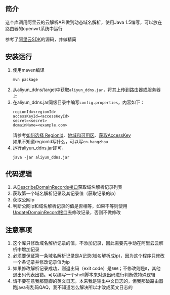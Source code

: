 ## 简介
这个库调用阿里云的云解析API做到动态域名解析，使用Java 1.5编写，可以放在路由器的openwrt系统中运行

参考了[阿里云SDK](https://github.com/aliyun/aliyun-openapi-java-sdk)的源码，并做精简

## 安装运行
1. 使用maven编译
    ```
    mvn package
    ```
2. 从aliyun_ddns/target中获取`aliyun_ddns.jar`，将其上传到路由器或服务器上
3. 在aliyun_ddns.jar同级目录中编写`config.properties`，内容如下：
    ```
    regionId=<regionId>
    accessKeyId=<accessKeyId>
    secret=<secret>
    domainName=<example.com>
    ```
    请参考[如何选择 RegionId](https://help.aliyun.com/knowledge_detail/43190.html?spm=5176.11065259.1996646101.searchclickresult.269c30b5par2K4)、[地域和可用区](https://help.aliyun.com/document_detail/40654.html?spm=5176.10695662.1996646101.1.42de3412ohrQBN)、[获取AccessKey](https://help.aliyun.com/document_detail/63724.html?spm=5176.doc52740.6.541.Z1fNDa)    
    如果不知道regionId写什么，可以写`cn-hangzhou`
4. 运行aliyun_ddns.jar即可，
    ```
    java -jar aliyun_ddns.jar
    ```
    
## 代码逻辑
1. 从[DescribeDomainRecords接口](https://help.aliyun.com/document_detail/29776.html?spm=5176.doc29739.6.620.LMdHQJ)获取域名解析记录列表
2. 获取第一个域名解析记录及其记录值（获取记录的ip）
3. 获取公网ip
4. 判断公网ip和域名解析记录的值是否相等，如果不等则使用[UpdateDomainRecord接口](https://help.aliyun.com/document_detail/29774.html?spm=5176.doc29776.6.618.OWxgZ1)去修改记录，否则不做修改

## 注意事项
1. 这个库只修改域名解析记录的值，不添加记录，因此需要先手动在阿里云云解析中增加记录
2. 必须要保证第一条域名解析记录是A记录(域名解析成ip)，因为这个程序只修改一个条记录并修改记录值为ip
3. 如果修改解析记录成功，则退出码（exit code）是`666`；不修改则是`0`，其他退出码代表出错。可以编写一个shell脚本来对退出码进行判断做特殊逻辑
4. 请不要在意我那蹩脚的英文日志，本来我是输出中文日志的，但我那破路由器跑java有乱码QAQ，我不知道怎么解决所以才改成英文日志的